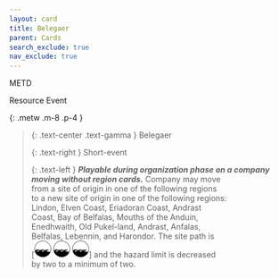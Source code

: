 ```yaml
---
layout: card
title: Belegaer
parent: Cards
search_exclude: true
nav_exclude: true
---
```


METD

Resource Event


{: .metw .m-8 .p-4 }
> {: .text-center .text-gamma }
> Belegaer
> 
> {: .text-right }
> Short-event
> 
> {: .text-left }
> _**Playable during organization phase on a company  
> moving without region cards.**_ Company may move  
> from a site of origin in one of the following regions  
> to a new site of origin in one of the following regions:  
> Lindon, Elven Coast, Eriadoran Coast, Andrast  
> Coast, Bay of Belfalas, Mouths of the Anduin,  
> Enedhwaith, Old Pukel-land, Andrast, Anfalas,  
> Belfalas, Lebennin, and Harondor. The site path is  
> \[![](/assets/images/coastalsea.svg) ![](/assets/images/coastalsea.svg) ![](/assets/images/coastalsea.svg)] and the hazard limit is decreased  
> by two to a minimum of two. 

